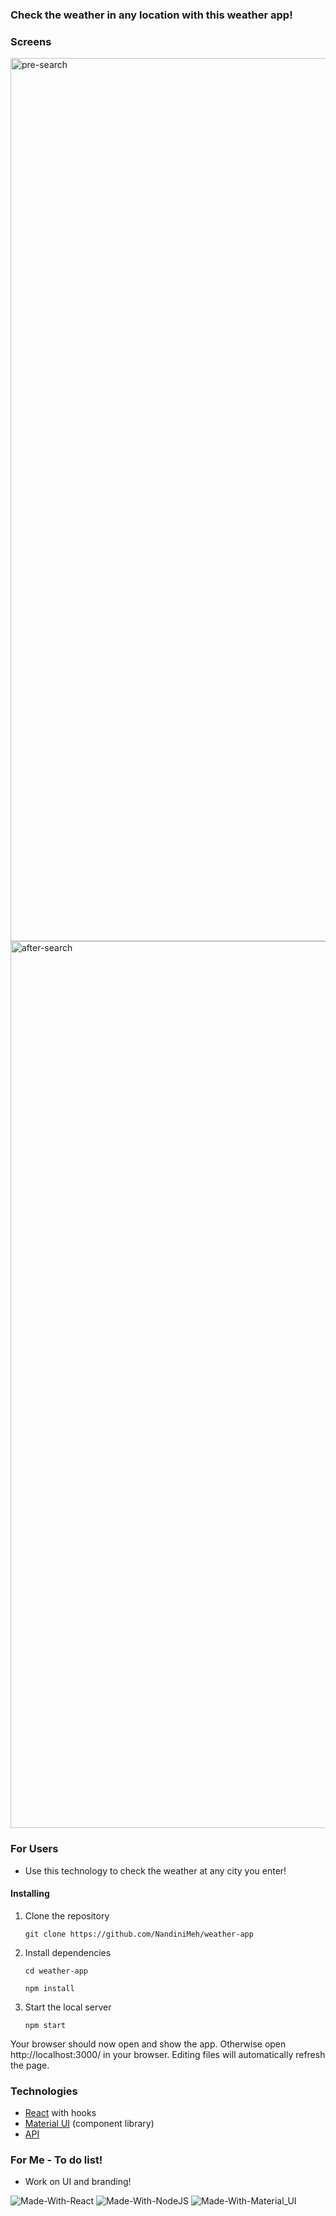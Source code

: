 ### Check the weather in any location with this weather app!

### Screens

<img width="1413" alt="pre-search" src="https://user-images.githubusercontent.com/90271211/212276703-ce607cec-ac02-41e1-baa0-2c0e31a6013e.png">
<img width="1419" alt="after-search" src="https://user-images.githubusercontent.com/90271211/212276716-d09bc22a-8c47-4442-89e0-f92b45eb4ade.png">

### For Users

- Use this technology to check the weather at any city you enter!

#### Installing

1. Clone the repository

   ```
   git clone https://github.com/NandiniMeh/weather-app
   ```

2. Install dependencies

   ```
   cd weather-app

   npm install
   ```

3. Start the local server

   ```
   npm start
   ```

Your browser should now open and show the app. Otherwise open http://localhost:3000/ in your browser. Editing files will automatically refresh the page.

### Technologies

- [React](https://reactjs.org/) with hooks
- [Material UI](https://mui.com/components/) (component library)
- [API](https://openweathermap.org)

### For Me - To do list!

- Work on UI and branding!

![Made-With-React](https://img.shields.io/badge/Made_with-React-informational?style=for-the-badge&logo=react) ![Made-With-NodeJS](https://img.shields.io/badge/Made_with-NodeJS-informational?style=for-the-badge&logo=javascript) ![Made-With-Material_UI](https://img.shields.io/badge/Made_with-Material_UI-informational?style=for-the-badge&logo=material-ui)
